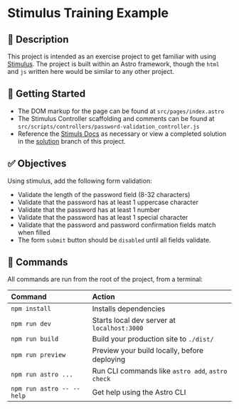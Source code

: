 # Stimulus Training Example

## 👀 Description

This project is intended as an exercise project to get familiar with using [Stimulus](https://stimulus.hotwired.dev/). The project is built within an Astro framework, though the `html` and `js` written here would be similar to any other project.

## 🎉 Getting Started

- The DOM markup for the page can be found at `src/pages/index.astro`
- The Stimulus Controller scaffolding and comments can be found at `src/scripts/controllers/password-validation_controller.js`
- Reference the [Stimuls Docs](https://stimulus.hotwired.dev/reference/controllers) as necessary or view a completed solution in the [solution](https://github.com/ekfuhrmann/stimulus-training/tree/solution) branch of this project.

## ✅ Objectives

Using stimulus, add the following form validation:

- Validate the length of the password field (8-32 characters)
- Validate that the password has at least 1 uppercase character
- Validate that the password has at least 1 number
- Validate that the password has at least 1 special character
- Validate that the password and password confirmation fields match when filled
- The form `submit` button should be `disabled` until all fields validate.

## 🧞 Commands

All commands are run from the root of the project, from a terminal:

| Command                   | Action                                           |
| :------------------------ | :----------------------------------------------- |
| `npm install`             | Installs dependencies                            |
| `npm run dev`             | Starts local dev server at `localhost:3000`      |
| `npm run build`           | Build your production site to `./dist/`          |
| `npm run preview`         | Preview your build locally, before deploying     |
| `npm run astro ...`       | Run CLI commands like `astro add`, `astro check` |
| `npm run astro -- --help` | Get help using the Astro CLI                     |
